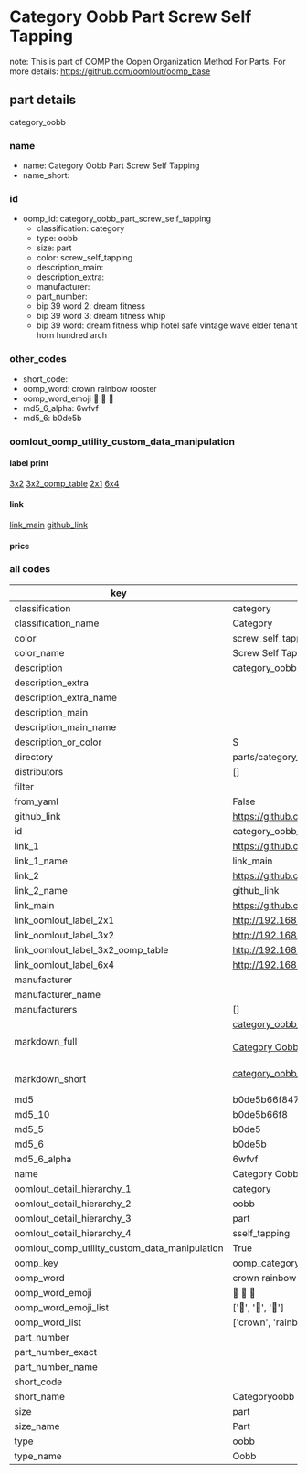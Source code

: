# Category Oobb Part Screw Self Tapping  

note: This is part of OOMP the Oopen Organization Method For Parts. For more details: https://github.com/oomlout/oomp_base

##  part details



category_oobb

### name
* name: Category Oobb Part Screw Self Tapping
* name_short: 
### id
* oomp_id: category_oobb_part_screw_self_tapping
  * classification: category
  * type: oobb
  * size: part
  * color: screw_self_tapping
  * description_main: 
  * description_extra: 
  * manufacturer: 
  * part_number: 
  * bip 39 word 2: dream fitness
  * bip 39 word 3: dream fitness whip
  * bip 39 word: dream fitness whip hotel safe vintage wave elder tenant horn hundred arch

### other_codes
* short_code: 
* oomp_word: crown rainbow rooster
* oomp_word_emoji :crown: :rainbow: :rooster:
* md5_6_alpha: 6wfvf
* md5_6: b0de5b






### oomlout_oomp_utility_custom_data_manipulation
#### label print
[3x2](http://192.168.1.245:1112/?label=oomp%206wfvf)
[3x2_oomp_table](http://192.168.1.107:1112/?label=oomp%206wfvf)
[2x1](http://192.168.1.242:1112/?label=oomp%206wfvf)
[6x4](http://192.168.1.55:1112/?label=oomp%206wfvf)    

#### link

[link_main](https://github.com/oomlout/oomlout_oomp_current_version_messy/tree/main/parts/category_oobb_part_screw_self_tapping) [github_link](https://github.com/oomlout/oomlout_oomp_part_src/tree/main/parts/category_oobb_part_screw_self_tapping)                             

#### price







### all codes 
| key | value |  
| --- | --- |  
| classification | category |  
| classification_name | Category |  
| color | screw_self_tapping |  
| color_name | Screw Self Tapping |  
| description | category_oobb |  
| description_extra |  |  
| description_extra_name |  |  
| description_main |  |  
| description_main_name |  |  
| description_or_color | S  |  
| directory | parts/category_oobb_part_screw_self_tapping |  
| distributors | [] |  
| filter |  |  
| from_yaml | False |  
| github_link | https://github.com/oomlout/oomlout_oomp_part_src/tree/main/parts/category_oobb_part_screw_self_tapping |  
| id | category_oobb_part_screw_self_tapping |  
| link_1 | https://github.com/oomlout/oomlout_oomp_current_version_messy/tree/main/parts/category_oobb_part_screw_self_tapping |  
| link_1_name | link_main |  
| link_2 | https://github.com/oomlout/oomlout_oomp_part_src/tree/main/parts/category_oobb_part_screw_self_tapping |  
| link_2_name | github_link |  
| link_main | https://github.com/oomlout/oomlout_oomp_current_version_messy/tree/main/parts/category_oobb_part_screw_self_tapping |  
| link_oomlout_label_2x1 | http://192.168.1.242:1112/?label=oomp%206wfvf |  
| link_oomlout_label_3x2 | http://192.168.1.245:1112/?label=oomp%206wfvf |  
| link_oomlout_label_3x2_oomp_table | http://192.168.1.107:1112/?label=oomp%206wfvf |  
| link_oomlout_label_6x4 | http://192.168.1.55:1112/?label=oomp%206wfvf |  
| manufacturer |  |  
| manufacturer_name |  |  
| manufacturers | [] |  
| markdown_full | [category_oobb_part_screw_self_tapping](https://github.com/oomlout/oomlout_oomp_current_version_messy/tree/main/parts/category_oobb_part_screw_self_tapping)<br>[](https://github.com/oomlout/oomlout_oomp_current_version_messy/tree/main/parts/category_oobb_part_screw_self_tapping)<br>[Category Oobb Part Screw Self Tapping](https://github.com/oomlout/oomlout_oomp_current_version_messy/tree/main/parts/category_oobb_part_screw_self_tapping)<br><br> |  
| markdown_short | [category_oobb_part_screw_self_tapping](https://github.com/oomlout/oomlout_oomp_current_version_messy/tree/main/parts/category_oobb_part_screw_self_tapping)<br><br> |  
| md5 | b0de5b66f8475effd0df06e3f4d5fa14 |  
| md5_10 | b0de5b66f8 |  
| md5_5 | b0de5 |  
| md5_6 | b0de5b |  
| md5_6_alpha | 6wfvf |  
| name | Category Oobb Part Screw Self Tapping |  
| oomlout_detail_hierarchy_1 | category |  
| oomlout_detail_hierarchy_2 | oobb |  
| oomlout_detail_hierarchy_3 | part |  
| oomlout_detail_hierarchy_4 | sself_tapping |  
| oomlout_oomp_utility_custom_data_manipulation | True |  
| oomp_key | oomp_category_oobb_part_screw_self_tapping |  
| oomp_word | crown rainbow rooster |  
| oomp_word_emoji | :crown: :rainbow: :rooster: |  
| oomp_word_emoji_list | [':crown:', ':rainbow:', ':rooster:'] |  
| oomp_word_list | ['crown', 'rainbow', 'rooster'] |  
| part_number |  |  
| part_number_exact |  |  
| part_number_name |  |  
| short_code |  |  
| short_name | Categoryoobb |  
| size | part |  
| size_name | Part |  
| type | oobb |  
| type_name | Oobb |  
